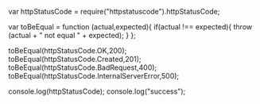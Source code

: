 
var httpStatusCode = require("httpstatuscode").httpStatusCode;

var toBeEqual = function (actual,expected){
    if(actual !== expected){
    	throw  (actual + " not equal " + expected);
    }
};

toBeEqual(httpStatusCode.OK,200);
toBeEqual(httpStatusCode.Created,201);
toBeEqual(httpStatusCode.BadRequest,400);
toBeEqual(httpStatusCode.InternalServerError,500);

console.log(httpStatusCode);
console.log("success");